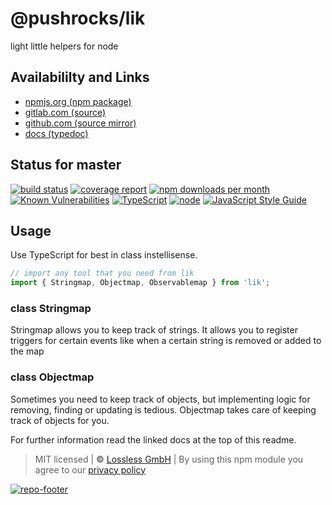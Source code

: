 # @pushrocks/lik
light little helpers for node

## Availabililty and Links
* [npmjs.org (npm package)](https://www.npmjs.com/package/@pushrocks/lik)
* [gitlab.com (source)](https://gitlab.com/pushrocks/lik)
* [github.com (source mirror)](https://github.com/pushrocks/lik)
* [docs (typedoc)](https://pushrocks.gitlab.io/lik/)

## Status for master
[![build status](https://gitlab.com/pushrocks/lik/badges/master/build.svg)](https://gitlab.com/pushrocks/lik/commits/master)
[![coverage report](https://gitlab.com/pushrocks/lik/badges/master/coverage.svg)](https://gitlab.com/pushrocks/lik/commits/master)
[![npm downloads per month](https://img.shields.io/npm/dm/@pushrocks/lik.svg)](https://www.npmjs.com/package/@pushrocks/lik)
[![Known Vulnerabilities](https://snyk.io/test/npm/@pushrocks/lik/badge.svg)](https://snyk.io/test/npm/@pushrocks/lik)
[![TypeScript](https://img.shields.io/badge/TypeScript->=%203.x-blue.svg)](https://nodejs.org/dist/latest-v10.x/docs/api/)
[![node](https://img.shields.io/badge/node->=%2010.x.x-blue.svg)](https://nodejs.org/dist/latest-v10.x/docs/api/)
[![JavaScript Style Guide](https://img.shields.io/badge/code%20style-prettier-ff69b4.svg)](https://prettier.io/)

## Usage

Use TypeScript for best in class instellisense.

```javascript
// import any tool that you need from lik
import { Stringmap, Objectmap, Observablemap } from 'lik';
```

### class Stringmap

Stringmap allows you to keep track of strings. It allows you to register triggers for certain events
like when a certain string is removed or added to the map

### class Objectmap

Sometimes you need to keep track of objects, but implementing logic for removing, finding or updating is tedious.
Objectmap takes care of keeping track of objects for you.

For further information read the linked docs at the top of this readme.

> MIT licensed | **&copy;** [Lossless GmbH](https://lossless.gmbh)
| By using this npm module you agree to our [privacy policy](https://lossless.gmbH/privacy.html)

[![repo-footer](https://pushrocks.gitlab.io/assets/repo-footer.svg)](https://maintainedby.lossless.com)
